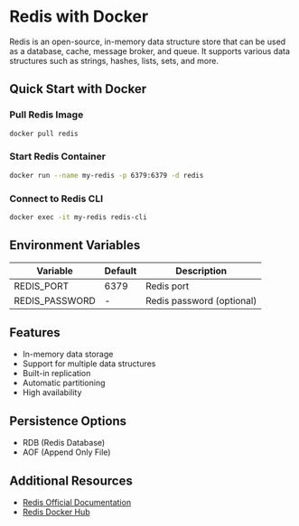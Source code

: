# Redis with Docker

Redis is an open-source, in-memory data structure store that can be used as a database, cache, message broker, and queue. It supports various data structures such as strings, hashes, lists, sets, and more.

## Quick Start with Docker

### Pull Redis Image
```bash
docker pull redis
```

### Start Redis Container
```bash
docker run --name my-redis -p 6379:6379 -d redis
```

### Connect to Redis CLI
```bash
docker exec -it my-redis redis-cli
```

## Environment Variables

| Variable | Default | Description |
|----------|---------|-------------|
| REDIS_PORT | 6379 | Redis port |
| REDIS_PASSWORD | - | Redis password (optional) |

## Features
- In-memory data storage
- Support for multiple data structures
- Built-in replication
- Automatic partitioning
- High availability

## Persistence Options
- RDB (Redis Database)
- AOF (Append Only File)

## Additional Resources
- [Redis Official Documentation](https://redis.io/documentation)
- [Redis Docker Hub](https://hub.docker.com/_/redis)